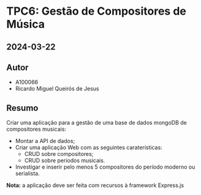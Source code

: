 # TPC6: Gestão de Compositores de Música

## 2024-03-22

## Autor

- A100066
- Ricardo Miguel Queirós de Jesus

## Resumo

Criar uma aplicação para a gestão de uma base de dados mongoDB de compositores musicais:
- Montar a API de dados;
- Criar uma aplicação Web com as seguintes caraterísticas:
    - CRUD sobre compositores;
    - CRUD sobre periodos musicais.
- Investigar e inserir pelo menos 5 compositores do período moderno ou serialista.

**Nota:** a aplicação deve ser feita com recursos à framework Express.js